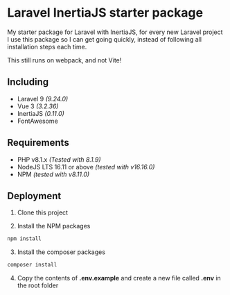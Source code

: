 
# Laravel InertiaJS starter package

My starter package for Laravel with InertiaJS, for every new Laravel project I use this package so I can get going quickly, instead of following all installation steps each time.

This still runs on webpack, and not Vite!


## Including

- Laravel 9 *(9.24.0)*
- Vue 3 *(3.2.36)*
- InertiaJS *(0.11.0)*
- FontAwesome
## Requirements

- PHP v8.1.x *(Tested with 8.1.9)*
- NodeJS LTS 16.11 or above *(tested with v16.16.0)*
- NPM *(tested with v8.11.0)*
## Deployment

1. Clone this project

2. Install the NPM packages

```bash
npm install
```
3. Install the composer packages

```bash
composer install
```

4. Copy the contents of **.env.example** and create a new file called **.env** in the root folder